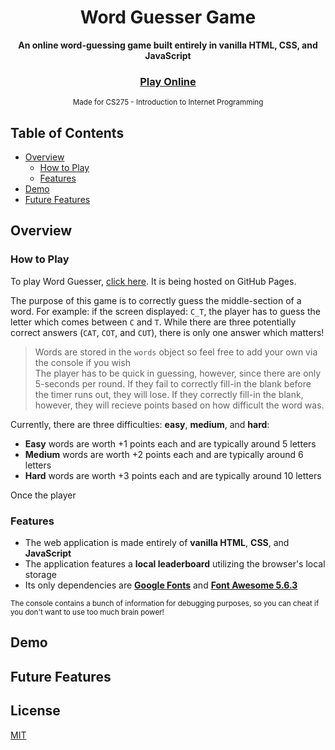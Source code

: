 <div align="center">
  <h1>Word Guesser Game</h1>
</div>
<div align="center">
  <strong>An online word-guessing game built entirely in vanilla HTML, CSS, and JavaScript</strong>
</div>
<div align="center">
  <h3>
    <a href="https://averybuehler.github.io/CS275-Final-Project/" target="_blank">
      Play Online
    </a>
  </h3>
</div>
<div align="center">
  <sub>Made for CS275 - Introduction to Internet Programming</sub>
</div>

## Table of Contents
- [Overview](#overview)
  - [How to Play](#how-to-play)
  - [Features](#features)
- [Demo](#demo)
- [Future Features](#future-features)

## Overview
  ### How to Play
  To play Word Guesser, [click here](https://averybuehler.github.io/CS275-Final-Project/). It is being hosted on GitHub Pages.
  
  The purpose of this game is to correctly guess the middle-section of a word. For example: if the screen displayed: `C_T`, the player    has to guess the letter which comes between `C` and `T`. While there are three potentially correct answers (`CAT`, `COT`, and `CUT`), there is only one answer which matters!
  > Words are stored in the `words` object so feel free to add your own via the console if you wish  
  The player has to be quick in guessing, however, since there are only 5-seconds per round. If they fail to correctly fill-in the blank before the timer runs out, they will lose. If they correctly fill-in the blank, however, they will recieve points based on how difficult the word was.
  
Currently, there are three difficulties: **easy**, **medium**, and **hard**:
- **Easy** words are worth +1 points each and are typically around 5 letters
- **Medium** words are worth +2 points each and are typically around 6 letters
- **Hard** words are worth +3 points each and are typically around 10 letters


Once the player 

### Features
- The web application is made entirely of **vanilla HTML**, **CSS**, and **JavaScript**
- The application features a  **local leaderboard** utilizing the browser's local storage
- Its only dependencies are **[Google Fonts](https://fonts.google.com/)** and **[Font Awesome 5.6.3](https://fontawesome.com/)**

<sub>The console contains a bunch of information for debugging purposes, so you can cheat if you don't want to use too much brain power! </sub>
## Demo

## Future Features

## License
[MIT](https://tldrlegal.com/license/mit-license)
